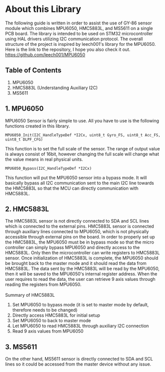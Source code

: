 # About this Library
The following guide is written in order to assist the use of GY-86 sensor module which combines MPU6050, HMC5883L, and MS5611 on a single PCB board. The library is intended to be used on STM32 microcontroller using HAL drivers utilizing I2C communication protocol. The overall structure of the project is inspired by leech001's library for the MPU6050. Here is the link to the repository, I hope you also check it out. </br>
https://github.com/leech001/MPU6050

## Table of Contents
1. MPU6050
2. HMC5883L (Understanding Auxiliary I2C)
3. MS5611

## 1. MPU6050
MPU6050 Sensor is fairly simple to use. All you have to use is the following functions created in this library. </br>

~~~
MPU6050_Init(I2C_HandleTypeDef *I2Cx, uint8_t Gyro_FS, uint8_t Acc_FS, uint8_t DLPF_CFG)
~~~
This function is to set the full scale of the sensor. The range of output value is always consist of 16bit, however changing the full scale will change what the value means in real physical units.

~~~
MPU6050_Bypass(I2C_HandleTypeDef *I2Cx)
~~~
This function will put the MPU6050 sensor into a bypass mode. It will basically bypass all I2C communication sent to the main I2C line towards the HMC5883L so that the MCU can directly communication with HMC5883L.


## 2. HMC5883L
The HMC5883L sensor is not directly connected to SDA and SCL lines which is connected to the external pins. HMC5883L sensor is connected through auxiliary lines connected to MPU6050, which is not physically accessible through external pins on the board. In order to properly set up the HMC5883L, the MPU6050 must be in bypass mode so that the micro controller can simply bypass MPU6050 and directly access to the HMC5883L. Only then the microcontroller can write registers to HMC5883L sensor. Once initialization of HMC5883L is complete, the MPU6050 should be brought back to the master mode and it should read the data from HMC5883L. The data sent by the HMC5883L will be read by the MPU6050, then it will be saved to the MPU6050's internal register address. When the user requires to read the data, the user can retrieve 9 axis values through reading the registers from MPU6050. </br>
</br>
Summary of HMC5883L </br>
1. Set MPU6050 to bypass mode (it is set to master mode by default, therefore needs to be changed) </br>
2. Directly access HMC5883L for initial setup </br>
3. Set MPU6050 to back to master mode </br>
4. Let MPU6050 to read HMC5883L through auxiliary I2C connection </br>
5. Read 9 axis values from MPU6050 </br>


## 3. MS5611
On the other hand, MS5611 sensor is directly connected to SDA and SCL lines so it could be accessed from the master device without any issue.

